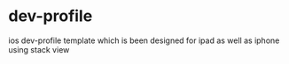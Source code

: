 # dev-profile
ios dev-profile template which is been designed for ipad as well as iphone using stack view
